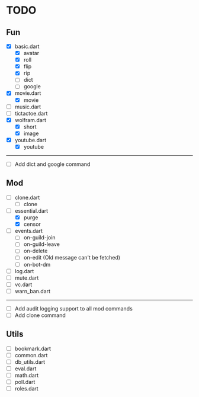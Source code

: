 # TODO

## Fun

- [x] basic.dart
  - [x] avatar
  - [x] roll
  - [x] flip
  - [x] rip
  - [ ] dict
  - [ ] google
- [x] movie.dart
  - [x] movie
- [ ] music.dart
- [ ] tictactoe.dart
- [x] wolfram.dart
  - [x] short
  - [x] image
- [x] youtube.dart
  - [x] youtube

------

- [ ] Add dict and google command

## Mod

- [ ] clone.dart
  - [ ] clone
- [ ] essential.dart
  - [x] purge
  - [x] censor
- [ ] events.dart
  - [ ] on-guild-join
  - [ ] on-guild-leave
  - [ ] on-delete
  - [ ] on-edit (Old message can't be fetched)
  - [ ] on-bot-dm
- [ ] log.dart
- [ ] mute.dart
- [ ] vc.dart
- [ ] warn_ban.dart

------

- [ ] Add audit logging support to all mod commands
- [ ] Add clone command

## Utils

- [ ] bookmark.dart
- [ ] common.dart
- [ ] db_utils.dart
- [ ] eval.dart
- [ ] math.dart
- [ ] poll.dart
- [ ] roles.dart
